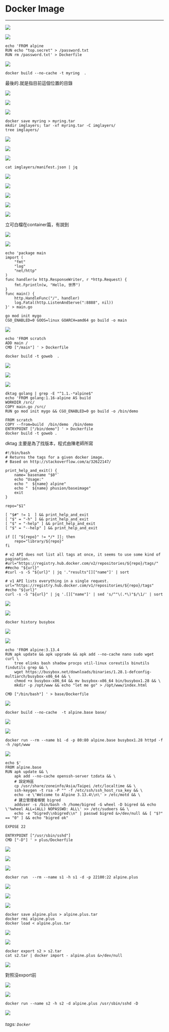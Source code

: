 # Docker Image

---

![](https://i.imgur.com/kCQaKvz.jpg)

![](https://i.imgur.com/Lf28k67.jpg)

```
echo 'FROM alpine
RUN echo "top.secret" > /password.txt
RUN rm /password.txt' > Dockerfile
```
![](https://i.imgur.com/fQFHnvT.jpg)

`docker build --no-cache -t myring  .`

最後的.就是指目前這個位置的目錄

![](https://i.imgur.com/xvJGKH2.jpg)

![](https://i.imgur.com/sj04qNJ.jpg)

![](https://i.imgur.com/hRSf0v9.jpg)

```
docker save myring > myring.tar
mkdir imglayers; tar -xf myring.tar -C imglayers/
tree imglayers/
```
![](https://i.imgur.com/bddoN7Q.jpg)

![](https://i.imgur.com/mzcn8hh.jpg)

![](https://i.imgur.com/605NDX8.jpg)

`cat imglayers/manifest.json | jq`

![](https://i.imgur.com/ap9xdcO.jpg)

![](https://i.imgur.com/nZJJkm1.jpg)

![](https://i.imgur.com/nFUMC5D.jpg)

![](https://i.imgur.com/PktrbTF.jpg)

![](https://i.imgur.com/3xdh12n.jpg)

立可白檔在container篇，有說到

![](https://i.imgur.com/0un0lon.jpg)

![](https://i.imgur.com/eEcfV0B.jpg)

```
echo 'package main
import (
	"fmt"
	"log"
	"net/http"
)
func handler(w http.ResponseWriter, r *http.Request) {
	fmt.Fprintln(w, "Hello, 世界")
}
func main() {
	http.HandleFunc("/", handler)
	log.Fatal(http.ListenAndServe(":8888", nil))
}' > main.go
```

```
go mod init mygo
CGO_ENABLED=0 GOOS=linux GOARCH=amd64 go build -o main
```

![](https://i.imgur.com/H3RIxEQ.jpg)

```
echo 'FROM scratch
ADD main /
CMD ["/main"] ' > Dockerfile
```

`docker build -t goweb  .`

![](https://i.imgur.com/tbTN7ke.jpg)

![](https://i.imgur.com/X8tUrK2.jpg)

![](https://i.imgur.com/FgzWRe0.jpg)

```
dktag golang | grep -E "^1.1.-*alpine$"
echo 'FROM golang:1.16-alpine AS build
WORKDIR /src/
COPY main.go /src/
RUN go mod init mygo && CGO_ENABLED=0 go build -o /bin/demo

FROM scratch
COPY --from=build  /bin/demo  /bin/demo
ENTRYPOINT ["/bin/demo"] ' > Dockerfile
docker build -t goweb .
```

dktag 主要是為了找版本，程式由陳老師所寫

```
#!/bin/bash
# Returns the tags for a given docker image.
# Based on http://stackoverflow.com/a/32622147/

print_help_and_exit() {
	name=`basename "$0"`
	echo "Usage:"
	echo "  ${name} alpine"
	echo "  ${name} phusion/baseimage"
	exit
}

repo="$1"

[ "$#" != 1  ] && print_help_and_exit
[ "$" = "-h" ] && print_help_and_exit
[ "$" = "-help" ] && print_help_and_exit
[ "$" = "--help" ] && print_help_and_exit

if [[ "${repo}" != */* ]]; then
	repo="library/${repo}"
fi

# v2 API does not list all tags at once, it seems to use some kind of pagination.
#url="https://registry.hub.docker.com/v2/repositories/${repo}/tags/"
##echo "${url}"
#curl -s -S "${url}" | jq '."results"[]["name"]' | sort

# v1 API lists everything in a single request.
url="https://registry.hub.docker.com/v1/repositories/${repo}/tags"
#echo "${url}"
curl -s -S "${url}" | jq '.[]["name"]' | sed 's/^"\(.*\)"$/\1/' | sort
```

![](https://i.imgur.com/gksLbzH.jpg)

![](https://i.imgur.com/aixDOz5.jpg)

`docker history busybox`

![](https://i.imgur.com/DzdAFSt.jpg)

![](https://i.imgur.com/ywijHmL.jpg)

```
echo 'FROM alpine:3.13.4
RUN apk update && apk upgrade && apk add --no-cache nano sudo wget curl \
    tree elinks bash shadow procps util-linux coreutils binutils findutils grep && \
    wget https://busybox.net/downloads/binaries/1.28.1-defconfig-multiarch/busybox-x86_64 && \
    chmod +x busybox-x86_64 && mv busybox-x86_64 bin/busybox1.28 && \
    mkdir -p /opt/www && echo "let me go" > /opt/www/index.html

CMD ["/bin/bash"] ' > base/Dockerfile
```

![](https://i.imgur.com/99bkflR.jpg)

`docker build --no-cache  -t alpine.base base/`

![](https://i.imgur.com/XWGvpdM.jpg)

![](https://i.imgur.com/dJf1Kty.jpg)

`docker run --rm --name b1 -d -p 80:80 alpine.base busybox1.28 httpd -f -h /opt/www`

![](https://i.imgur.com/c6orGjS.jpg)

```
echo $' 
FROM alpine.base
RUN apk update && \
    apk add --no-cache openssh-server tzdata && \
    # 設定時區
    cp /usr/share/zoneinfo/Asia/Taipei /etc/localtime && \
    ssh-keygen -t rsa -P "" -f /etc/ssh/ssh_host_rsa_key && \
    echo -e \'Welcome to Alpine 3.13.4\\n\' > /etc/motd && \ 
    # 建立管理者帳號 bigred   
    adduser -s /bin/bash -h /home/bigred -G wheel -D bigred && echo \'%wheel ALL=(ALL) NOPASSWD: ALL\' >> /etc/sudoers && \
    echo -e "bigred\\nbigred\\n" | passwd bigred &>/dev/null && [ "$?" == "0" ] && echo "bigred ok"
 
EXPOSE 22
 
ENTRYPOINT ["/usr/sbin/sshd"]
CMD ["-D"] ' > plus/Dockerfile 
```

![](https://i.imgur.com/PCol6j5.jpg)

![](https://i.imgur.com/P0bjCQT.jpg)

![](https://i.imgur.com/OCPy816.jpg)

`docker run  --rm --name s1 -h s1 -d -p 22100:22 alpine.plus`

![](https://i.imgur.com/77wS5ED.jpg)

![](https://i.imgur.com/AF9YEId.jpg)

![](https://i.imgur.com/zTl4QDQ.jpg)

```
docker save alpine.plus > alpine.plus.tar
docker rmi alpine.plus
docker load < alpine.plus.tar
```

![](https://i.imgur.com/3aROGw9.jpg)

![](https://i.imgur.com/EMfBpxS.jpg)

```
docker export s2 > s2.tar
cat s2.tar | docker import - alpine.plus &>/dev/null
```

![](https://i.imgur.com/gA9gnIX.jpg)

對照沒export前

![](https://i.imgur.com/TI3VTSC.jpg)

![](https://i.imgur.com/NinO0lh.jpg)

`docker run --name s2 -h s2 -d alpine.plus /usr/sbin/sshd -D`

![](https://i.imgur.com/DbUUF4e.jpg)


###### tags: `Docker`
